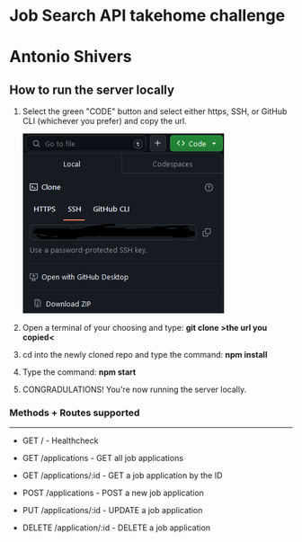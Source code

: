 # Job Search API takehome challenge

# Antonio Shivers

## How to run the server locally

1. Select the green "CODE" button and select either https, SSH, or GitHub CLI (whichever you prefer) and copy the url.

   ![green code button](image.png)

2. Open a terminal of your choosing and type: **git clone >the url you copied<**

3. cd into the newly cloned repo and type the command: **npm install**

4. Type the command: **npm start**

5. CONGRADULATIONS! You're now running the server locally.

### Methods + Routes supported

---

- GET / - Healthcheck

- GET /applications - GET all job applications

- GET /applications/:id - GET a job application by the ID

- POST /applications - POST a new job application

- PUT /applications/:id - UPDATE a job application

- DELETE /application/:id - DELETE a job application
